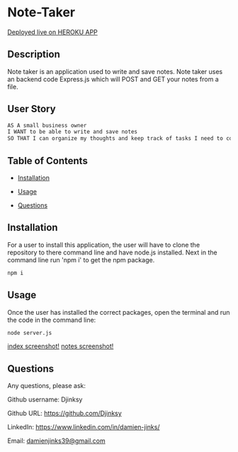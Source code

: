 # Note-Taker

[Deployed live on HEROKU APP](https://aqueous-headland-34654.herokuapp.com/) 


## Description

Note taker is an application used to write and save notes. Note taker uses an backend code Express.js which will POST and GET your notes from a file.


## User Story
```md
AS A small business owner
I WANT to be able to write and save notes
SO THAT I can organize my thoughts and keep track of tasks I need to complete
```


## Table of Contents

* [Installation](#installation)

* [Usage](#usage)

* [Questions](#questions)


## Installation

For a user to install this application, the user will have to clone the repository to there command line and have node.js installed.
Next in the command line run 'npm i' to get the npm package.
```md
npm i 
```

## Usage 

Once the user has installed the correct packages, open the terminal and run the code in the command line:
```md
node server.js
```

[index screenshot!](/Assignments/Note-Taker/images/screenshot-1.png)
[notes screenshot!](/Assignments/Note-Taker/images/screenshot-2.png)
## Questions 

Any questions, please ask:

Github username: Djinksy

Github URL: https://github.com/Djinksy

LinkedIn: https://www.linkedin.com/in/damien-jinks/ 

Email: damienjinks39@gmail.com




